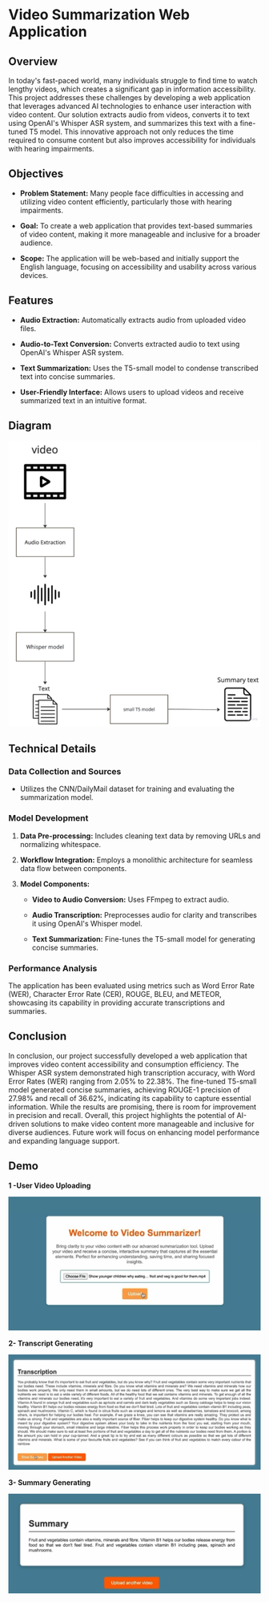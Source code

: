 # Video Summarization Web Application



## Overview



In today's fast-paced world, many individuals struggle to find time to watch lengthy videos, which creates a significant gap in information accessibility. This project addresses these challenges by developing a web application that leverages advanced AI technologies to enhance user interaction with video content. Our solution extracts audio from videos, converts it to text using OpenAI's Whisper ASR system, and summarizes this text with a fine-tuned T5 model. This innovative approach not only reduces the time required to consume content but also improves accessibility for individuals with hearing impairments.



## Objectives



- **Problem Statement:** Many people face difficulties in accessing and utilizing video content efficiently, particularly those with hearing impairments.

- **Goal:** To create a web application that provides text-based summaries of video content, making it more manageable and inclusive for a broader audience.

- **Scope:** The application will be web-based and initially support the English language, focusing on accessibility and usability across various devices.



## Features



- **Audio Extraction:** Automatically extracts audio from uploaded video files.

- **Audio-to-Text Conversion:** Converts extracted audio to text using OpenAI's Whisper ASR system.

- **Text Summarization:** Uses the T5-small model to condense transcribed text into concise summaries.

- **User-Friendly Interface:** Allows users to upload videos and receive summarized text in an intuitive format.


  
## Diagram



![Diagram](Diagram.png)



## Technical Details



### Data Collection and Sources



- Utilizes the CNN/DailyMail dataset for training and evaluating the summarization model.



### Model Development



1. **Data Pre-processing:** Includes cleaning text data by removing URLs and normalizing whitespace.

2. **Workflow Integration:** Employs a monolithic architecture for seamless data flow between components.

3. **Model Components:**

   - **Video to Audio Conversion:** Uses FFmpeg to extract audio.

   - **Audio Transcription:** Preprocesses audio for clarity and transcribes it using OpenAI's Whisper model.

   - **Text Summarization:** Fine-tunes the T5-small model for generating concise summaries.



### Performance Analysis



The application has been evaluated using metrics such as Word Error Rate (WER), Character Error Rate (CER), ROUGE, BLEU, and METEOR, showcasing its capability in providing accurate transcriptions and summaries.



## Conclusion



In conclusion, our project successfully developed a web application that improves video content accessibility and consumption efficiency. The Whisper ASR system demonstrated high transcription accuracy, with Word Error Rates (WER) ranging from 2.05% to 22.38%. The fine-tuned T5-small model generated concise summaries, achieving ROUGE-1 precision of 27.98% and recall of 36.62%, indicating its capability to capture essential information. While the results are promising, there is room for improvement in precision and recall. Overall, this project highlights the potential of AI-driven solutions to make video content more manageable and inclusive for diverse audiences. Future work will focus on enhancing model performance and expanding language support.


## Demo



**1 -User Video Uploading**



![UI_Video_uploading](UI_Video_uploading.png)




**2- Transcript Generating**



![UI_Transcript](UI_Transcript.png)




**3- Summary Generating**



![UI_Summary](UI_Summary.png)


